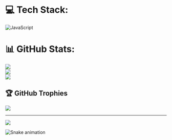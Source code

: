 
# 💻 Tech Stack:
![JavaScript](https://img.shields.io/badge/javascript-%23323330.svg?style=for-the-badge&logo=javascript&logoColor=%23F7DF1E)
# 📊 GitHub Stats:
![](https://github-readme-stats.vercel.app/api?username=Amirhossein-Chapari&theme=neon&hide_border=false&include_all_commits=true&count_private=true)<br/>
![](https://github-readme-streak-stats.herokuapp.com/?user=Amirhossein-Chapari&theme=neon&hide_border=false)<br/>
![](https://github-readme-stats.vercel.app/api/top-langs/?username=Amirhossein-Chapari&theme=neon&hide_border=false&include_all_commits=true&count_private=true&layout=compact)

## 🏆 GitHub Trophies
![](https://github-profile-trophy.vercel.app/?username=Amirhossein-Chapari&theme=neon&no-frame=false&no-bg=true&margin-w=4)

---
[![](https://visitcount.itsvg.in/api?id=Amirhossein-Chapari&icon=1&color=10)](https://visitcount.itsvg.in)

![Snake animation](https://github.com/eagrundy/eagrundy/blob/output/github-contribution-grid-snake.svg)
<!-- Proudly created with GPRM ( https://gprm.itsvg.in ) -->
